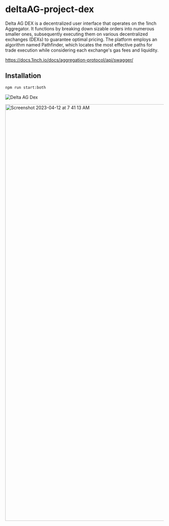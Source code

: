 # deltaAG-project-dex

Delta AG DEX is a decentralized user interface that operates on the 1inch Aggregator. It functions by breaking down sizable orders into numerous smaller ones, subsequently executing them on various decentralized exchanges (DEXs) to guarantee optimal pricing. The platform employs an algorithm named Pathfinder, which locates the most effective paths for trade execution while considering each exchange's gas fees and liquidity.

https://docs.1inch.io/docs/aggregation-protocol/api/swagger/

## Installation

```bash
npm run start:both
```

![Delta AG Dex](https://user-images.githubusercontent.com/108378047/230555930-79f26edf-a838-4008-84ad-42e57a8c18d8.png)

<img width="1319" alt="Screenshot 2023-04-12 at 7 41 13 AM" src="https://user-images.githubusercontent.com/108378047/231343257-d24452a9-8bad-4a63-89f2-e86924b53100.png">
